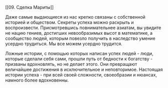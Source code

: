 [[09. Сделка Мариты]]

Даже самые выдающиеся из нас крепко связаны с собственной историей и обществом. Секреты успеха можно раскрыть и воспроизвести. Присмотревшись повнимательнее азиатам, вы увидите не нацию гениев, достигших невообразимых высот в математике, а сообщество людей, которым повезло получить в наследство умение усердно трудиться. Мы все можем усердно трудится.

Ложные истории, с помощью которых написан успех людей - люди, которые сделали себя сами, прошли путь от бедности к богатству -  призваны вдохновлять, но не делает этого. Они превращают величайшее достижения в исключительное и неповторимое. 
Настоящая истории успеха  - при всей своей сложности, своеобразии и нюансах, намного более вдохновенны.